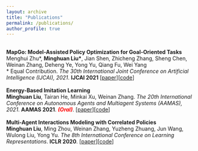 ```yaml
---
layout: archive
title: "Publications"
permalink: /publications/
author_profile: true
---
```


<br>
<b>MapGo: Model-Assisted Policy Optimization for Goal-Oriented Tasks</b> <br>
Menghui Zhu*, <b>Minghuan Liu*</b>, Jian Shen, Zhicheng Zhang, Sheng Chen, Weinan Zhang, Deheng Ye, Yong Yu, Qiang Fu, Wei Yang <br> 
* Equal Contribution.
<i>The 30th International Joint Conference on Artificial Intelligence (IJCAI), 2021</i>. <b>IJCAI 2021</b> [<a href="https://arxiv.org/">paper</a>][<a href="https://github.com/apexrl">code</a>]

<br>

<br>
<b>Energy-Based Imitation Learning</b> <br> 
<b>Minghuan Liu</b>, Tairan He, Minkai Xu, Weinan Zhang.
<i>The 20th International Conference on Autonomous Agents and Multiagent Systems (AAMAS), 2021</i>. <b>AAMAS 2021</b>. <font color="red"><em><strong>(Oral)</strong></em></font>. [<a href="https://arxiv.org/abs/2004.09395">paper</a>][<a href="https://github.com/apexrl/EBIL-torch">code</a>]

<br> 

<br>
<b>Multi-Agent Interactions Modeling with Correlated Policies</b> <br> 
<b>Minghuan Liu</b>, Ming Zhou, Weinan Zhang, Yuzheng Zhuang, Jun Wang, Wulong Liu,  Yong Yu.
<i>The 8th International Conference on Learning Representations</i>. <b>ICLR 2020</b>. [<a href="https://arxiv.org/abs/2001.03415">paper</a>][<a href="https://github.com/apexrl/CoDAIL">code</a>]
